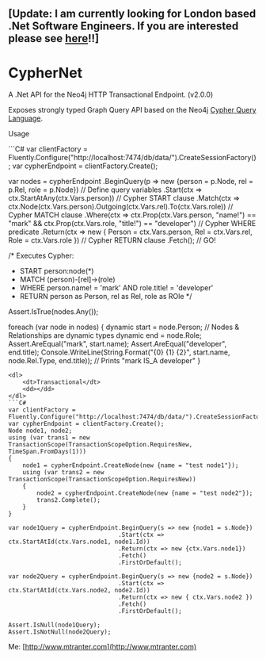 [Update: I am currently looking for London based .Net Software Engineers. If you are interested please see [here](http://mtranter.com/2013/12/11/work-with-me/)!!]
----------------------------------------------------------------------------------------------------------------


CypherNet
=========

A .Net API for the Neo4j HTTP Transactional Endpoint. (v2.0.0)

Exposes strongly typed Graph Query API based on the Neo4j [Cypher Query Language](http://docs.neo4j.org/chunked/milestone/cypher-query-lang.html).


<dl>
    <dt>Usage</dt>
    <dd></dd>
</dl>
```C#
var clientFactory = Fluently.Configure("http://localhost:7474/db/data/").CreateSessionFactory();
var cypherEndpoint = clientFactory.Create();

var nodes = cypherEndpoint
    .BeginQuery(p => new {person = p.Node, rel = p.Rel, role = p.Node}) // Define query variables
    .Start(ctx => ctx.StartAtAny(ctx.Vars.person)) // Cypher START clause
    .Match(ctx => ctx.Node(ctx.Vars.person).Outgoing(ctx.Vars.rel).To(ctx.Vars.role)) // Cypher MATCH clause
    .Where(ctx =>
           ctx.Prop<string>(ctx.Vars.person, "name!") == "mark" && ctx.Prop<string>(ctx.Vars.role, "title!") == "developer")
    // Cypher WHERE predicate
    .Return(ctx => new { Person = ctx.Vars.person, Rel = ctx.Vars.rel, Role = ctx.Vars.role }) // Cypher RETURN clause
    .Fetch(); // GO!

/* Executes Cypher: 
 * START person:node(*) 
 * MATCH (person)-[rel]->(role) 
 * WHERE person.name! = 'mark' AND role.title! = 'developer' 
 * RETURN person as Person, rel as Rel, role as ROle
*/

Assert.IsTrue(nodes.Any());

foreach (var node in nodes)
{
    dynamic start = node.Person; // Nodes & Relationships are dynamic types
    dynamic end = node.Role;
    Assert.AreEqual("mark", start.name);
    Assert.AreEqual("developer", end.title);
    Console.WriteLine(String.Format("{0} {1} {2}", start.name, node.Rel.Type, end.title));
        // Prints "mark IS_A developer"
}
```
<dl>
    <dt>Transactional</dt>
    <dd></dd>
</dl>
```C#
var clientFactory = Fluently.Configure("http://localhost:7474/db/data/").CreateSessionFactory();
var cypherEndpoint = clientFactory.Create();
Node node1, node2;
using (var trans1 = new TransactionScope(TransactionScopeOption.RequiresNew, TimeSpan.FromDays(1)))
{
    node1 = cypherEndpoint.CreateNode(new {name = "test node1"});
    using (var trans2 = new TransactionScope(TransactionScopeOption.RequiresNew))
    {
        node2 = cypherEndpoint.CreateNode(new {name = "test node2"});
        trans2.Complete();
    }
}

var node1Query = cypherEndpoint.BeginQuery(s => new {node1 = s.Node})
                               .Start(ctx => ctx.StartAtId(ctx.Vars.node1, node1.Id))
                               .Return(ctx => new {ctx.Vars.node1})
                               .Fetch()
                               .FirstOrDefault();

var node2Query = cypherEndpoint.BeginQuery(s => new {node2 = s.Node})
                               .Start(ctx => ctx.StartAtId(ctx.Vars.node2, node2.Id))
                               .Return(ctx => new { ctx.Vars.node2 })
                               .Fetch()
                               .FirstOrDefault();

Assert.IsNull(node1Query);
Assert.IsNotNull(node2Query);
```


Me: [http://www.mtranter.com](http://www.mtranter.com)
